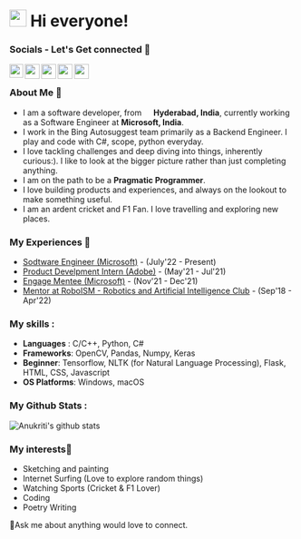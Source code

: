 <h1><img src="https://media.giphy.com/media/3og0IAzB7lmOo2q0Ss/giphy.gif" width="30"/> Hi everyone!</h1> 

<!--
Here are some ideas to get you started:

- 🔭 I’m currently working on ...
- 🌱 I’m currently learning ...
- 👯 I’m looking to collaborate on ...
- 🤔 I’m looking for help with ...
- 💬 Ask me about ...
- 📫 How to reach me: ...
- 😄 Pronouns: ...
- ⚡ Fun fact: ...
-->
### Socials - Let's Get connected 👯

<a href="https://www.linkedin.com/in/anukriti-rawat-10667a180/">
  <img align="left" width="24px" src="https://cdn.jsdelivr.net/npm/simple-icons@v3/icons/linkedin.svg"  color=white/>
</a>
<a href="https://twitter.com/Krati_Anu">
  <img align="left" width="26px" src="https://cdn.jsdelivr.net/npm/simple-icons@v3/icons/twitter.svg" />
</a>
<a href="mailto:kratianu72@gmail.com">
  <img align="left" width="26px" src="https://cdn.jsdelivr.net/npm/simple-icons@v3/icons/gmail.svg" />
</a>
<a href="https://www.facebook.com/anukrati.rawat.72">
  <img align="left" width="26px" src="https://cdn.jsdelivr.net/npm/simple-icons@v3/icons/facebook.svg" />
</a>
<a href="https://www.instagram.com/krati_anu/">
  <img align="left" width="26px" src="https://cdn.jsdelivr.net/npm/simple-icons@v3/icons/instagram.svg" />
</a>

<br />

### About Me 🚀
 - I am a software developer, from <img src="https://img.icons8.com/emoji/50/000000/india-emoji.png" width="13"/> <b>Hyderabad, India</b>, currently working as a Software Engineer at <b>Microsoft, India</b>.
 - I work in the Bing Autosuggest team primarily as a Backend Engineer. I play and code with C#, scope, python everyday.
 - I love tackling challenges and deep diving into things, inherently curious:). I like to look at the bigger picture rather than just completing anything.
 - I am on the path to be a <b>Pragmatic Programmer</b>.
 - I love building products and experiences, and always on the lookout to make something useful.
 - I am an ardent cricket and F1 Fan. I love travelling and exploring new places.</p>

### My Experiences 🙌
- [Sodtware Engineer (Microsoft)](https://www.microsoft.com/en-in/) - (July'22 - Present)
- [Product Develpment Intern (Adobe)](https://www.adobe.com/in/) - (May'21 - Jul'21)
- [Engage Mentee (Microsoft)](https://www.microsoft.com/en-in) - (Nov'21 - Dec'21)
- [Mentor at RoboISM - Robotics and Artificial Intelligence Club](https://roboism.in/) - (Sep'18 - Apr'22) 

### My skills : 
 - **Languages** :  C/C++, Python, C#
 - **Frameworks**: OpenCV, Pandas, Numpy, Keras
 - **Beginner**:  Tensorflow, NLTK (for Natural Language Processing),  Flask, HTML, CSS, Javascript
 - **OS Platforms**: Windows, macOS

### My Github Stats :

![Anukriti's github stats](https://github-readme-stats.vercel.app/api?username=KratiAnu&show_icons=true&hide_border=true)&nbsp;&nbsp;
<br />

### My interests🌱
- Sketching and painting
- Internet Surfing (Love to explore random things)
- Watching Sports (Cricket & F1 Lover)
- Coding
- Poetry Writing

<p>💬Ask me about anything would love to connect.</p>
<!--
**KratiAnu/KratiAnu** is a ✨ _special_ ✨ repository because its `README.md` (this file) appears on your GitHub profile.

Here are some ideas to get you started:

- 🔭 I’m currently working on ...
- 🌱 I’m currently learning ...
- 👯 I’m looking to collaborate on ...
- 🤔 I’m looking for help with ...
- 💬 Ask me about ...
- 📫 How to reach me: ...
- 😄 Pronouns: ...
- ⚡ Fun fact: ...
-->
